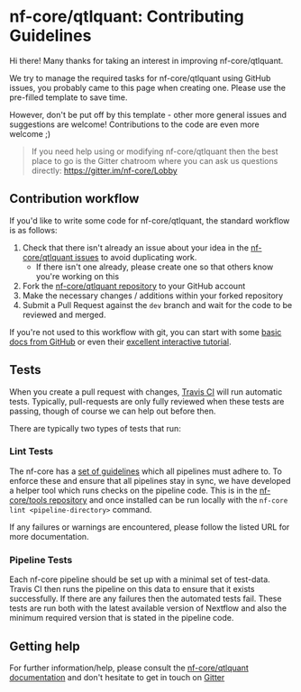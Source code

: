 # nf-core/qtlquant: Contributing Guidelines

Hi there! Many thanks for taking an interest in improving nf-core/qtlquant.

We try to manage the required tasks for nf-core/qtlquant using GitHub issues, you probably came to this page when creating one. Please use the pre-filled template to save time.

However, don't be put off by this template - other more general issues and suggestions are welcome! Contributions to the code are even more welcome ;)

> If you need help using or modifying nf-core/qtlquant then the best place to go is the Gitter chatroom where you can ask us questions directly: https://gitter.im/nf-core/Lobby

## Contribution workflow
If you'd like to write some code for nf-core/qtlquant, the standard workflow
is as follows:

1. Check that there isn't already an issue about your idea in the
   [nf-core/qtlquant issues](https://github.com/nf-core/qtlquant/issues) to avoid
   duplicating work.
    * If there isn't one already, please create one so that others know you're working on this
2. Fork the [nf-core/qtlquant repository](https://github.com/nf-core/qtlquant) to your GitHub account
3. Make the necessary changes / additions within your forked repository
4. Submit a Pull Request against the `dev` branch and wait for the code to be reviewed and merged.

If you're not used to this workflow with git, you can start with some [basic docs from GitHub](https://help.github.com/articles/fork-a-repo/) or even their [excellent interactive tutorial](https://try.github.io/).


## Tests
When you create a pull request with changes, [Travis CI](https://travis-ci.org/) will run automatic tests.
Typically, pull-requests are only fully reviewed when these tests are passing, though of course we can help out before then.

There are typically two types of tests that run:

### Lint Tests
The nf-core has a [set of guidelines](http://nf-co.re/guidelines) which all pipelines must adhere to.
To enforce these and ensure that all pipelines stay in sync, we have developed a helper tool which runs checks on the pipeline code. This is in the [nf-core/tools repository](https://github.com/nf-core/tools) and once installed can be run locally with the `nf-core lint <pipeline-directory>` command.

If any failures or warnings are encountered, please follow the listed URL for more documentation.

### Pipeline Tests
Each nf-core pipeline should be set up with a minimal set of test-data.
Travis CI then runs the pipeline on this data to ensure that it exists successfully.
If there are any failures then the automated tests fail.
These tests are run both with the latest available version of Nextflow and also the minimum required version that is stated in the pipeline code.

## Getting help
For further information/help, please consult the [nf-core/qtlquant documentation](https://github.com/nf-core/qtlquant#documentation) and don't hesitate to get in touch on [Gitter](https://gitter.im/nf-core/Lobby)
